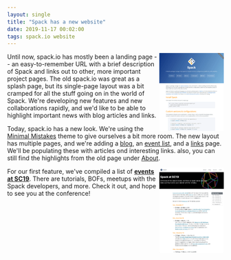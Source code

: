 ```yaml
---
layout: single
title: "Spack has a new website"
date: 2019-11-17 00:02:00
tags: spack.io website
---
```


<img align="right" src="/assets/images/old-spack.io.png" width="150"/>
Until now, spack.io has mostly been a landing page -- an easy-to-remember
URL with a brief description of Spack and links out to other, more
important project pages.  The old spack.io was great as a splash page,
but its single-page layout was a bit cramped for all the stuff going on
in the world of Spack.  We're developing new features and new
collaborations rapidly, and we'd like to be able to highlight important
news with blog articles and links.

Today, spack.io has a new look. We're using the
[Minimal Mistakes](https://mmistakes.github.io/minimal-mistakes/) theme
to give ourselves a bit more room.  The new layout has multiple pages,
and we're adding a [blog](/blog/), an [event list](/events/), and a
[links](/links/) page.  We'll be populating these with articles ond
interesting links.  also, you can still find the highlights from the old
page under [About](/about/).

<img align="right" src="/assets/images/new-spack.io.png" width="150"> For
our first feature, we've compiled a list of
[**events at SC19**](http://127.0.0.1:4000/spack-at-sc19/).  There are
tutorials, BOFs, meetups with the Spack developers, and more.  Check it
out, and hope to see you at the conference!
